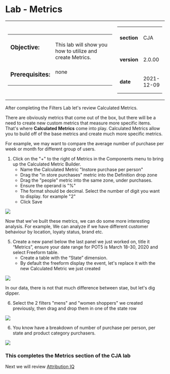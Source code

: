 Lab  - Metrics
==========
<table style="border-collapse: collapse; border: none;" class="tab" cellspacing="0" cellpadding="0">

<tr style="border: none;">

<div align="left">
<td width="600" style="border: none;">
<table>
<tbody valign="top">
      <tr width="500">
            <td valign="top"><h3>Objective:</h3></td>
            <td valign="top"><br>This lab will show you how to utilize and create Metrics.
            </td>
     </tr>
     <tr width="500">
           <td valign="top"><h3>Prerequisites:</h3></td>
           <td valign="top"><br>none
           </td>
     </tr>
</tbody>
</table>
</td>
</div>

<div align="right">
<td style="border: none;" valign="top">

<table>
<tbody valign="top">
      <tr>
            <td valign="middle" height="70"><b>section</b></td>
            <td valign="middle" height="70">CJA</td>
      </tr>
      <tr>
            <td valign="middle" height="70"><b>version</b></td>
            <td valign="middle" height="70">2.0.00</td>
      </tr>
      <tr>
            <td valign="middle" height="70"><b>date</b></td>
            <td valign="middle" height="70">2021-12-09</td>
      </tr>
</tbody>
</table>
</td>
</div>

</tr>
</table>

After completing the Filters Lab let's review Calculated Metrics.

There are obviously metrics that come out of the box, but there will be a need to create new custom metrics that measure more specific items. That's where **Calculated Metrics** come into play. Calculated Metrics allow you to build off of the base metrics and create much more specific metrics.

For example, we may want to compare the average number of purchase per week or month for different group of users. 
1. Click on the "+" to the right of Metrics in the Components menu to bring up the Calculated Metric Builder.
      - Name the Calculated Metric "Instore purchase per person"
      - Drag the "in store purchases" metric into the Definition drop zone
      - Drag the "people" metric into the same zone, under purchases. 
      - Ensure the operand is "%"
      - The format should be decimal. Select the number of digit you want to display. for example "2"
      - Click Save

<kbd><img src="../Foundation/images/CJA-METRIC1v2.JPG"  /></kbd>

Now that we've built these metrics, we can do some more interesting analysis.
For example, We can analyze if we have different customer behaviour by location, loyaty status, brand etc. 

5. Create a new panel below the last panel we just worked on, title it “Metrics”, ensure your date range for POT5 is March 18-30, 2020 and select Freeform table.
      - Create a table with the “State” dimension.
      - By default the freeform display the event, let's replace it with the new Calculated Metric we just created

<kbd><img src="../Foundation/images/CJA-METRIC2v2.JPG"  /></kbd>

In our data, there is not that much difference between stae, but let's dig dipper. 

6. Select the 2 filters "mens" and "women shoppers" we created previously, then drag and drop them in one of the state row 

<kbd><img src="../Foundation/images/CJA-METRIC1v3.JPG"  /></kbd>

6. You know have a breakdown of number of purchase per person, per state and product category purchasers.  

<kbd><img src="../Foundation/images/CJA-METRIC4v2.JPG"  /></kbd>


### This completes the Metrics section of the CJA lab  
Next we will review [Attribution IQ](https://github.com/adobe/AEP-Hands-on-Labs/blob/master/labs/retail/CJA/CJA-AttributionIQ.md)
